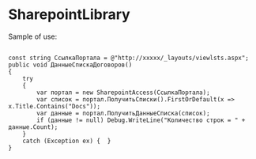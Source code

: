 SharepointLibrary
=================
Sample of use:
<pre><code>
const string СсылкаПортала = @"http://xxxxx/_layouts/viewlsts.aspx";
public void ДанныеСпискаДоговоров()
{
    try
    {
        var портал = new SharepointAccess(СсылкаПортала);
        var список = портал.ПолучитьСписки().FirstOrDefault(x => x.Title.Contains("Docs"));
        var данные = портал.ПолучитьДанныеСписка(список);
        if (данные != null) Debug.WriteLine("Количество строк = " + данные.Count);
    }
    catch (Exception ex) {  }
}
</code></pre>
